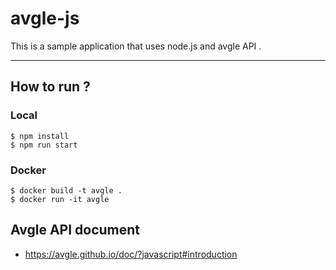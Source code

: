 # avgle-js
This is a sample application that uses node.js and avgle API .

---

## How to run ?

### Local

```:bash
$ npm install
$ npm run start
```

### Docker

```:bash
$ docker build -t avgle .
$ docker run -it avgle
```


## Avgle API document

- https://avgle.github.io/doc/?javascript#introduction
